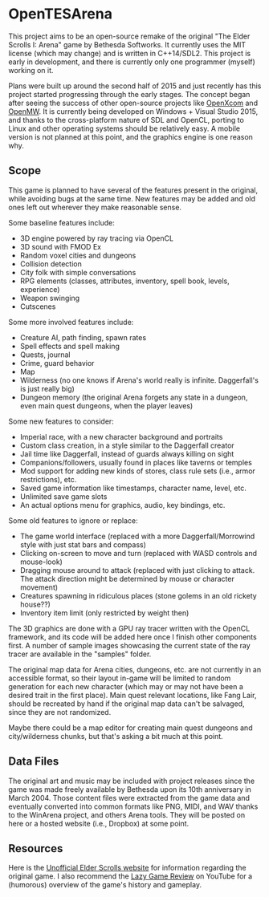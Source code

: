 # OpenTESArena

This project aims to be an open-source remake of the original "The Elder Scrolls I: Arena" game by Bethesda Softworks. It currently uses the MIT license (which may change) and is written in C++14/SDL2. This project is early in development, and there is currently only one programmer (myself) working on it.

Plans were built up around the second half of 2015 and just recently has this project started progressing through the early stages. The concept began after seeing the success of other open-source projects like [OpenXcom](http://openxcom.org/) and [OpenMW](http://openmw.org/en/). It is currently being developed on Windows + Visual Studio 2015, and thanks to the cross-platform nature of SDL and OpenCL, porting to Linux and other operating systems should be relatively easy. A mobile version is not planned at this point, and the graphics engine is one reason why.

## Scope

This game is planned to have several of the features present in the original, while avoiding bugs at the same time. New features may be added and old ones left out wherever they make reasonable sense.

Some baseline features include:
- 3D engine powered by ray tracing via OpenCL
- 3D sound with FMOD Ex
- Random voxel cities and dungeons
- Collision detection
- City folk with simple conversations
- RPG elements (classes, attributes, inventory, spell book, levels, experience)
- Weapon swinging
- Cutscenes

Some more involved features include:
- Creature AI, path finding, spawn rates
- Spell effects and spell making
- Quests, journal
- Crime, guard behavior
- Map
- Wilderness (no one knows if Arena's world really is infinite. Daggerfall's is just really big)
- Dungeon memory (the original Arena forgets any state in a dungeon, even main quest dungeons, when the player leaves)

Some new features to consider:
- Imperial race, with a new character background and portraits
- Custom class creation, in a style similar to the Daggerfall creator
- Jail time like Daggerfall, instead of guards always killing on sight
- Companions/followers, usually found in places like taverns or temples
- Mod support for adding new kinds of stores, class rule sets (i.e., armor restrictions), etc.
- Saved game information like timestamps, character name, level, etc.
- Unlimited save game slots
- An actual options menu for graphics, audio, key bindings, etc.

Some old features to ignore or replace:
- The game world interface (replaced with a more Daggerfall/Morrowind style with just stat bars and compass)
- Clicking on-screen to move and turn (replaced with WASD controls and mouse-look)
- Dragging mouse around to attack (replaced with just clicking to attack. The attack direction might be determined by mouse or character movement)
- Creatures spawning in ridiculous places (stone golems in an old rickety house??)
- Inventory item limit (only restricted by weight then)

The 3D graphics are done with a GPU ray tracer written with the OpenCL framework, and its code will be added here once I finish other components first. A number of sample images showcasing the current state of the ray tracer are available in the "samples" folder.

The original map data for Arena cities, dungeons, etc. are not currently in an accessible format, so their layout in-game will be limited to random generation for each new character (which may or may not have been a desired trait in the first place). Main quest relevant locations, like Fang Lair, should be recreated by hand if the original map data can't be salvaged, since they are not randomized.

Maybe there could be a map editor for creating main quest dungeons and city/wilderness chunks, but that's asking a bit much at this point.

## Data Files

The original art and music may be included with project releases since the game was made freely available by Bethesda upon its 10th anniversary in March 2004. Those content files were extracted from the game data and eventually converted into common formats like PNG, MIDI, and WAV thanks to the WinArena project, and others Arena tools. They will be posted on here or a hosted website (i.e., Dropbox) at some point.

## Resources

Here is the [Unofficial Elder Scrolls website](http://www.uesp.net/wiki/Arena:Arena) for information regarding the original game. I also recommend the [Lazy Game Review](https://www.youtube.com/watch?v=5MW5SxKMrtE) on YouTube for a (humorous) overview of the game's history and gameplay.
